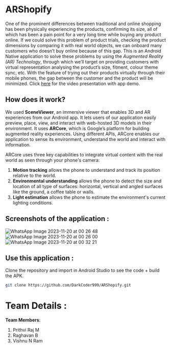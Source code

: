 # ARShopify
One of the prominent differences between traditional and online shopping has been physically experiencing the products, confirming its size, all of which has been a pain point for a very long time while buying any product online. If we could solve this problem of product trials, checking the product dimensions by comparing it with real world objects, we can onboard many customers who doesn’t buy online because of this gap.
This is an Android Native application to solve these problems by using the _Augmented Reality (AR) Technology_, through which we’ll target on providing customers with virtual representation analysing the product’s size, fitment, colour theme sync, etc. With the feature of trying out their products virtually through their mobile phones, the gap between the customer and the product will be minimized.
Click [here](https://drive.google.com/file/d/1zuTviOjooH8JMikaC3NbbG3upJztGkdF/view?usp=sharing) for the video presentation with app demo.

## How does it work?
We used **SceneViewer**, an immersive viewer that enables 3D and AR experiences from our Android app. It lets users of our application easily preview, place, view, and interact with web-hosted 3D models in their environment. It uses **ARCore**, which is Google’s platform for building augmented reality experiences. Using different APIs, ARCore enables our application to sense its environment, understand the world and interact with information.

ARCore uses three key capabilities to integrate virtual content with the real world as seen through your phone's camera:
1. **Motion tracking** allows the phone to understand and track its position relative to the world.
2. **Environmental understanding** allows the phone to detect the size and location of all type of surfaces: horizontal, vertical and angled surfaces like the ground, a coffee table or walls.
3. **Light estimation** allows the phone to estimate the environment's current lighting conditions.

## Screenshots of the application :

![WhatsApp Image 2023-11-20 at 00 26 48](https://github.com/DarkCoder999/ARShopify/assets/98643503/ae3f2ba9-0206-4806-9a6f-7a39f939fd80)
![WhatsApp Image 2023-11-20 at 00 26 00](https://github.com/DarkCoder999/ARShopify/assets/98643503/3b2f7931-8667-49e9-8dac-768228a90eba)
![WhatsApp Image 2023-11-20 at 00 32 21](https://github.com/DarkCoder999/ARShopify/assets/98643503/489499d0-e0a2-4e5d-894b-b6cbb248145b)

## Use this application : 
Clone the repository and import in Android Studio to see the code + build the APK.

```bash
git clone https://github.com/DarkCoder999/ARShopify.git
```

# Team Details :
**Team Members**:
1. Prithvi Raj M
2. Raghavan B
3. Vishnu N Ram
